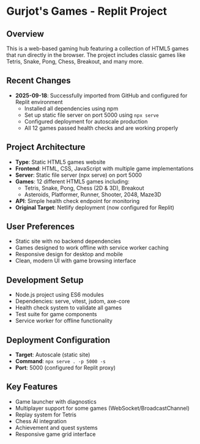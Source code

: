 # Gurjot's Games - Replit Project

## Overview
This is a web-based gaming hub featuring a collection of HTML5 games that run directly in the browser. The project includes classic games like Tetris, Snake, Pong, Chess, Breakout, and many more.

## Recent Changes
- **2025-09-18**: Successfully imported from GitHub and configured for Replit environment
  - Installed all dependencies using npm
  - Set up static file server on port 5000 using `npx serve`
  - Configured deployment for autoscale production
  - All 12 games passed health checks and are working properly

## Project Architecture
- **Type**: Static HTML5 games website
- **Frontend**: HTML, CSS, JavaScript with multiple game implementations
- **Server**: Static file server (npx serve) on port 5000
- **Games**: 12 different HTML5 games including:
  - Tetris, Snake, Pong, Chess (2D & 3D), Breakout
  - Asteroids, Platformer, Runner, Shooter, 2048, Maze3D
- **API**: Simple health check endpoint for monitoring
- **Original Target**: Netlify deployment (now configured for Replit)

## User Preferences
- Static site with no backend dependencies
- Games designed to work offline with service worker caching
- Responsive design for desktop and mobile
- Clean, modern UI with game browsing interface

## Development Setup
- Node.js project using ES6 modules
- Dependencies: serve, vitest, jsdom, axe-core
- Health check system to validate all games
- Test suite for game components
- Service worker for offline functionality

## Deployment Configuration
- **Target**: Autoscale (static site)
- **Command**: `npx serve . -p 5000 -s`
- **Port**: 5000 (configured for Replit proxy)

## Key Features
- Game launcher with diagnostics
- Multiplayer support for some games (WebSocket/BroadcastChannel)
- Replay system for Tetris
- Chess AI integration
- Achievement and quest systems
- Responsive game grid interface